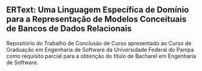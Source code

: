 ## ERText: Uma Linguagem Específica de Domínio para a Representação de Modelos Conceituais de Bancos de Dados Relacionais


Repositório do Trabalho  de  Conclusão  de Curso apresentado ao Curso de Graduação em Engenharia de Software da Universidade Federal do Pampa como requisito parcial para a obtenção do título de Bacharel em Engenharia de Software.
